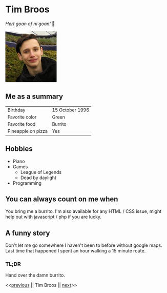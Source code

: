 # Tim Broos
*Hert goan of ni goan!* :metal:

![photo](/pic.jpg)

## Me as a summary
|||
|-|-|
Birthday | 15 October 1996
Favorite color | Green
Favorite food | Burrito
Pineapple on pizza | Yes

## Hobbies
* Piano
* Games
  * League of Legends
  * Dead by daylight
* Programming

## You can always count on me when
You bring me a burrito. I'm also available for any HTML / CSS issue, might help out with javascript / php if you are lucky.

## A funny story
Don't let me go somewhere I haven't been to before without google maps. Last time that happened I spent an hour walking a 15 minute route.

### TL;DR
Hand over the damn burrito.

<<[previous](https://github.com/Manny-Apsel/challenge-repository-Manny/blob/master/README.md) || Tim Broos || [next](http://github.com)>>
